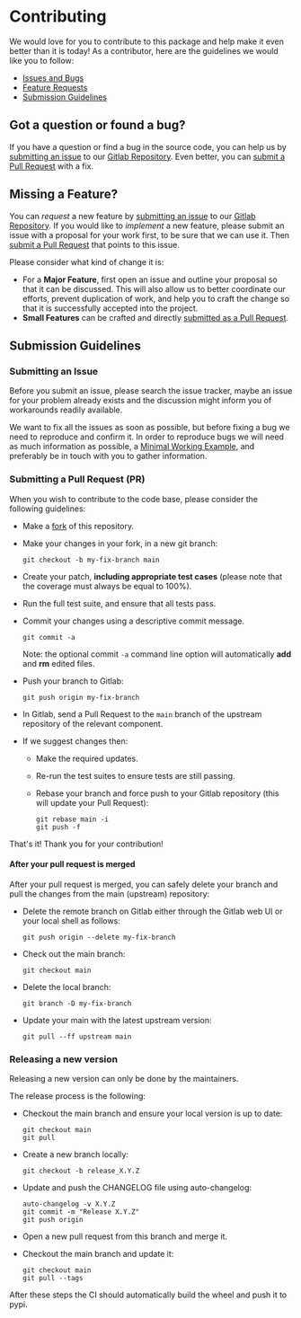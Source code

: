 # Contributing

We would love for you to contribute to this package and help make it even better
than it is today! As a contributor, here are the guidelines we would like you to follow:
* [Issues and Bugs](#issue)
* [Feature Requests](#feature)
* [Submission Guidelines](#submit)

## <a name="issue"></a> Got a question or found a bug?

If you have a question or find a bug in the source code, you can help us by
[submitting an issue](#submit-issue) to our [Gitlab Repository][repo_url]. Even better, you can
[submit a Pull Request](#submit-pr) with a fix.

## <a name="feature"></a> Missing a Feature?

You can *request* a new feature by [submitting an issue](#submit-issue) to our
[Gitlab Repository][repo_url]. If you would like to *implement* a new feature, please submit an
issue with a proposal for your work first, to be sure that we can use it. Then
[submit a Pull Request](#submit-pr) that points to this issue.

Please consider what kind of change it is:
* For a **Major Feature**, first open an issue and outline your proposal so that it can be
discussed. This will also allow us to better coordinate our efforts, prevent duplication of work,
and help you to craft the change so that it is successfully accepted into the project.
* **Small Features** can be crafted and directly [submitted as a Pull Request](#submit-pr).

## <a name="submit"></a> Submission Guidelines

### <a name="submit-issue"></a> Submitting an Issue

Before you submit an issue, please search the issue tracker, maybe an issue for your problem
already exists and the discussion might inform you of workarounds readily available.

We want to fix all the issues as soon as possible, but before fixing a bug we need to reproduce
and confirm it. In order to reproduce bugs we will need as much information as possible, a
[Minimal Working Example](https://stackoverflow.com/help/minimal-reproducible-example), and
preferably be in touch with you to gather information.

### <a name="submit-pr"></a> Submitting a Pull Request (PR)

When you wish to contribute to the code base, please consider the following guidelines:
* Make a [fork](https://guides.github.com/activities/forking/) of this repository.
* Make your changes in your fork, in a new git branch:

  ```shell
  git checkout -b my-fix-branch main
  ```

* Create your patch, **including appropriate test cases** (please note that the coverage must
  always be equal to 100%).
* Run the full test suite, and ensure that all tests pass.
* Commit your changes using a descriptive commit message.

  ```shell
  git commit -a
  ```

  Note: the optional commit `-a` command line option will automatically **add** and **rm** edited
  files.
* Push your branch to Gitlab:

  ```shell
  git push origin my-fix-branch
  ```

* In Gitlab, send a Pull Request to the `main` branch of the upstream repository of the relevant
  component.
* If we suggest changes then:
  * Make the required updates.
  * Re-run the test suites to ensure tests are still passing.
  * Rebase your branch and force push to your Gitlab repository (this will update your Pull Request):

    ```shell
    git rebase main -i
    git push -f
    ```

That's it! Thank you for your contribution!

#### After your pull request is merged

After your pull request is merged, you can safely delete your branch and pull the changes from the
main (upstream) repository:
* Delete the remote branch on Gitlab either through the Gitlab web UI or your local shell as follows:

  ```shell
  git push origin --delete my-fix-branch
  ```

* Check out the main branch:

  ```shell
  git checkout main
  ```

* Delete the local branch:

  ```shell
  git branch -D my-fix-branch
  ```

* Update your main with the latest upstream version:

  ```shell
  git pull --ff upstream main
  ```

### <a name="release"></a> Releasing a new version

Releasing a new version can only be done by the maintainers.

The release process is the following:
* Checkout the main branch and ensure your local version is up to date:

  ```shell
  git checkout main
  git pull
  ```

* Create a new branch locally:

  ```shell
  git checkout -b release_X.Y.Z
  ```

* Update and push the CHANGELOG file using auto-changelog:

  ```shell
  auto-changelog -v X.Y.Z
  git commit -m "Release X.Y.Z"
  git push origin
  ```

* Open a new pull request from this branch and merge it.
* Checkout the main branch and update it:

  ```shell
  git checkout main
  git pull --tags
  ```

After these steps the CI should automatically build the wheel and push it to pypi.

[repo_url]: https://bbpgitlab.epfl.ch/neuromath/synthdb
